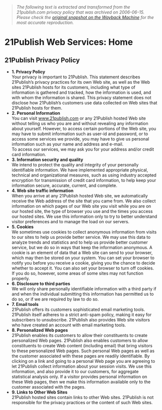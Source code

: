 > *The following text is extracted and transformed from the 21publish.com privacy policy that was archived on 2006-06-15. Please check the [original snapshot on the Wayback Machine](https://web.archive.org/web/20060615010304id_/http%3A//www.21publish.com/legal/privacy.htm) for the most accurate reproduction.*

# 21Publish Web Services: Home

[](https://web.archive.org/)  


## 21Publish Privacy Policy

  * **1\. Privacy Policy**  
Your privacy is important to 21Publish. This statement describes 21Publish’s privacy practices for its own Web site, as well as the Web sites 21Publish hosts for its customers, including what type of information is gathered and tracked, how the information is used, and with whom the information is shared. This privacy statement does not disclose how 21Publish’s customers use data collected on Web sites that 21Publish hosts for them. 
  * **2\. Personal Information**  
You can visit www.21publish.com or any 21Publish hosted Web site without telling us who you are and without revealing any information about yourself. However, to access certain portions of the Web site, you may have to submit information such as user-id and password, or to access some services we provide, you may have to give us personal information such as your name and address and e-mail.  
To access our services, we may ask you for your address and/or credit card information. 
  * **3\. Information security and quality**  
We intend to protect the quality and integrity of your personally identifiable information. We have implemented appropriate physical, technical and organizational measures, such as using industry accepted encryption for transmission of credit card information, to help keep your information secure, accurate, current, and complete. 
  * **4\. Web site traffic information**  
When you arrive at any 21Publish hosted Web site, we automatically receive the Web address of the site that you came from. We also collect information on which pages of our Web site you visit while you are on our hosted site, the type of browser you use and the times you access our hosted sites. We use this information only to try to better understand visitor preferences and to manage the load on our servers. 
  * **5\. Cookies**  
We sometimes use cookies to collect anonymous information from visits to our sites to help us provide better service. We may use this data to analyze trends and statistics and to help us provide better customer service, but we do so in ways that keep the information anonymous. A cookie is an element of data that a Web site can send to your browser, which may then be stored on your system. You can set your browser to notify you before you receive a cookie, giving you the chance to decide whether to accept it. You can also set your browser to turn off cookies. If you do so, however, some areas of some sites may not function properly. 
  * **6\. Disclosure to third parties**  
We will only share personally identifiable information with a third party if and when the individual submitting this information has permitted us to do so, or if we are required by law to do so. 
  * **7\. Email tools**  
21Publish offers its customers sophisticated email marketing tools. 21Publish itself adheres to a strict anti-spam policy, making it easy for subscribers to unsubscribe. 21Publish also provides Web site visitors who have created an account with email marketing tools. 
  * **8\. Personalized Web pages**  
21Publish enables its customers to allow their constituents to create personalized Web pages. 21Publish also enables customers to allow constituents to create Web content (including email) that bring visitors to these personalized Web pages. Such personal Web pages as well as the customer associated with these pages are readily identifiable. By clicking on a link and going to a personal Web page you are agreeing to let 21Publish collect information about your session visits. We use this information, and also provide it to our customers, for aggregate statistical analysis only. If a visitor provides personal information on these Web pages, then we make this information available only to the customer associated with the pages. 
  * **9\. Links to Other Web Sites**  
21Publish hosted sites contain links to other Web sites. 21Publish is not responsible for the privacy practices or the content of such Web sites. 

  


  

